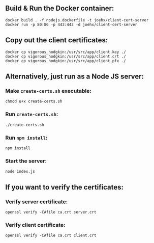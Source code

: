 ## Build & Run the Docker container:

    docker build . -f nodejs.dockerfile -t joehx/client-cert-server
    docker run -p 80:80 -p 443:443 -d joehx/client-cert-server

## Copy out the client certificates:

    docker cp vigorous_hodgkin:/usr/src/app/client.key ./
    docker cp vigorous_hodgkin:/usr/src/app/client.crt ./
    docker cp vigorous_hodgkin:/usr/src/app/client.pfx ./

## Alternatively, just run as a Node JS server:

### Make `create-certs.sh` executable:

    chmod u+x create-certs.sh

### Run `create-certs.sh`:

    ./create-certs.sh

### Run `npm install`:

    npm install

### Start the server:

    node index.js

## If you want to verify the certificates:

### Verify server certificate:

    openssl verify -CAfile ca.crt server.crt

### Verify client certificate:

    openssl verify -CAfile ca.crt client.crt
